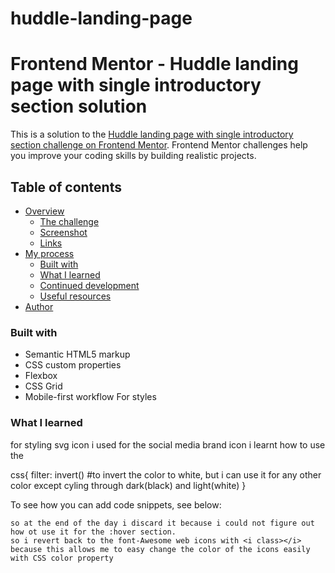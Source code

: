 # huddle-landing-page

# Frontend Mentor - Huddle landing page with single introductory section solution

This is a solution to the [Huddle landing page with single introductory section challenge on Frontend Mentor](https://www.frontendmentor.io/challenges/huddle-landing-page-with-a-single-introductory-section-B_2Wvxgi0). Frontend Mentor challenges help you improve your coding skills by building realistic projects. 

## Table of contents

- [Overview](#overview)
  - [The challenge](#the-challenge)
  - [Screenshot](#screenshot)
  - [Links](#links)
- [My process](#my-process)
  - [Built with](#built-with)
  - [What I learned](#what-i-learned)
  - [Continued development](#continued-development)
  - [Useful resources](#useful-resources)
- [Author](#author)

### Built with

- Semantic HTML5 markup
- CSS custom properties
- Flexbox
- CSS Grid
- Mobile-first workflow
For styles

### What I learned

for styling svg icon i used for the social media brand icon i learnt how to use the 

css{
filter: invert() #to invert the color to white, but i can use it for any other color except cyling through dark(black) and light(white) }

To see how you can add code snippets, see below:

```
so at the end of the day i discard it because i could not figure out how ot use it for the :hover section. 
so i revert back to the font-Awesome web icons with <i class></i> because this allows me to easy change the color of the icons easily with CSS color property

```
